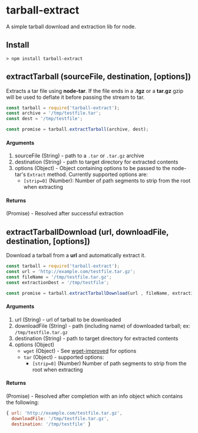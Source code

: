 tarball-extract
===============

A simple tarball download and extraction lib for node.

## Install
    > npm install tarball-extract

## extractTarball (sourceFile, destination, [options])
Extracts a tar file using **node-tar**. If the file ends in a **.tgz** or a **tar.gz** gzip will be used to deflate it before passing the stream to tar.

```javascript
const tarball = require('tarball-extract');
const archive = '/tmp/testfile.tar';
const dest = '/tmp/testfile';

const promise = tarball.extractTarball(archive, dest);
```

#### Arguments
1. sourceFile (String) - path to a `.tar` or `.tar.gz` archive
2. destination (String) - path to target directory for extracted contents
3. options (Object) - Object containing options to be passed to the node-tar's `Extract` method. Currently supported options are:
   * `[strip=0]` (Number): Number of path segments to strip from the root when extracting

#### Returns

(Promise) - Resolved after successful extraction


## extractTarballDownload (url, downloadFile, destination, [options])
Download a tarball from a **url** and automatically extract it.

```javascript
const tarball = require('tarball-extract');
const url = 'http://example.com/testfile.tar.gz';
const fileName = '/tmp/testfile.tar.gz';
const extractionDest = '/tmp/testfile';

const promise = tarball.extractTarballDownload(url , fileName, extractionDest);
```

#### Arguments
1. url (String) - url of tarball to be downloaded
2. downloadFile (String) - path (including name) of downloaded tarball; ex: `/tmp/testfile.tar.gz`
3. destination (String) - path to target directory for extracted contents
4. options (Object)
   * `wget` (Object) - See [wget-improved](https://www.npmjs.com/package/wget-improved) for options
   * `tar` (Object) - supported options:
      * `[strip=0]` (Number) Number of path segments to strip from the root when extracting

#### Returns

(Promise) - Resolved after completion with an info object which contains the following:

```javascript
{ url: 'http://example.com/testfile.tar.gz',
  downloadFile: '/tmp/testfile.tar.gz',
  destination: '/tmp/testfile' }
```
